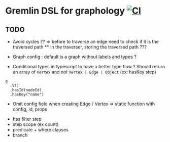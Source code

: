 # Gremlin DSL for graphology [![CI](https://github.com/sim51/graphology-gremlin/actions/workflows/test.yml/badge.svg)](https://github.com/sim51/graphology-gremlin/actions/workflows/test.yml)

## TODO

- Avoid cycles ?? => before to traverse an edge need to check if it is the traversed path
  \*\* In the traverser, storing the traversed path ???
- Graph config : default is a graph without labels and types ?

- Conditional types in typescript to have a better type flow ?
  Should return an array of `Vertex` and not `Vertex | Edge | Object` (ex: hasKey step)

```
g
  .V()
  .hasId(nodeId)
  .hasKey("name")
```

- Omit config field when creating Edge / Vertex
  => static function with config, id, props

* has filter step
* step scope (ex count)
* predicate + where clauses
* branch
